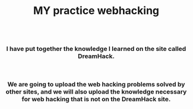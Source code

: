 <br>
<h1 align="center">MY practice webhacking</h1>
<br>
<br>
<h3 align="center">
I have put together the knowledge I learned on the site called DreamHack.</h1>
<br>
<h3 align="center">
We are going to upload the web hacking problems solved by other sites, and we will also upload the knowledge necessary for web hacking that is not on the DreamHack site.
</h3>
